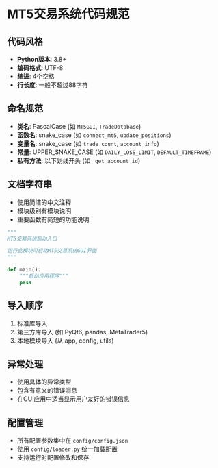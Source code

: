 # MT5交易系统代码规范

## 代码风格
- **Python版本**: 3.8+
- **编码格式**: UTF-8
- **缩进**: 4个空格
- **行长度**: 一般不超过88字符

## 命名规范
- **类名**: PascalCase (如 `MT5GUI`, `TradeDatabase`)
- **函数名**: snake_case (如 `connect_mt5`, `update_positions`)
- **变量名**: snake_case (如 `trade_count`, `account_info`)
- **常量**: UPPER_SNAKE_CASE (如 `DAILY_LOSS_LIMIT`, `DEFAULT_TIMEFRAME`)
- **私有方法**: 以下划线开头 (如 `_get_account_id`)

## 文档字符串
- 使用简洁的中文注释
- 模块级别有模块说明
- 重要函数有简短的功能说明

```python
"""
MT5交易系统启动入口

运行此模块可启动MT5交易系统GUI界面
"""

def main():
    """启动应用程序"""
    pass
```

## 导入顺序
1. 标准库导入
2. 第三方库导入 (如 PyQt6, pandas, MetaTrader5)
3. 本地模块导入 (从 app, config, utils)

## 异常处理
- 使用具体的异常类型
- 包含有意义的错误消息
- 在GUI应用中适当显示用户友好的错误信息

## 配置管理
- 所有配置参数集中在 `config/config.json`
- 使用 `config/loader.py` 统一加载配置
- 支持运行时配置修改和保存